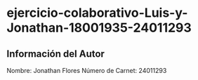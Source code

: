 # ejercicio-colaborativo-Luis-y-Jonathan-18001935-24011293
## Información del Autor
Nombre: Jonathan Flores
Número de Carnet: 24011293  
